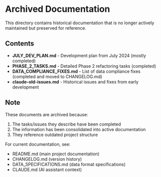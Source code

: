 # Archived Documentation

This directory contains historical documentation that is no longer actively maintained but preserved for reference.

## Contents

- **JULY_DEV_PLAN.md** - Development plan from July 2024 (mostly completed)
- **PHASE_2_TASKS.md** - Detailed Phase 2 refactoring tasks (completed)
- **DATA_COMPLIANCE_FIXES.md** - List of data compliance fixes (completed and moved to CHANGELOG.md)
- **claude-old-issues.md** - Historical issues and fixes from early development

## Note

These documents are archived because:
1. The tasks/issues they describe have been completed
2. The information has been consolidated into active documentation
3. They reference outdated project structure

For current documentation, see:
- README.md (main project documentation)
- CHANGELOG.md (version history)
- DATA_SPECIFICATIONS.md (data format specifications)
- CLAUDE.md (AI assistant context)